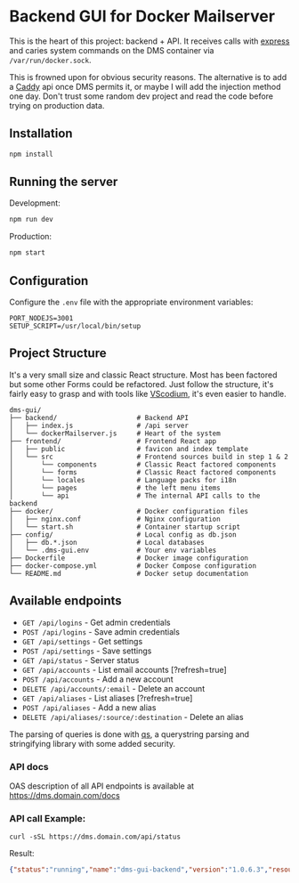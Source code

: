 # Backend GUI for Docker Mailserver

This is the heart of this project: backend + API. It receives calls with [express](https://www.npmjs.com/package/express) and caries system commands on the DMS container via `/var/run/docker.sock`.

This is frowned upon for obvious security reasons. The alternative is to add a [Caddy](https://github.com/lucaslorentz/caddy-docker-proxy) api once DMS permits it, or maybe I will add the injection method one day. Don't trust some random dev project and read the code before trying on production data.

## Installation

```bash
npm install
```

## Running the server

Development:
```bash
npm run dev
```

Production:
```bash
npm start
```

## Configuration

Configure the `.env` file with the appropriate environment variables:

```
PORT_NODEJS=3001
SETUP_SCRIPT=/usr/local/bin/setup
```

## Project Structure

It's a very small size and classic React structure. Most has been factored but some other Forms could be refactored. Just follow the structure, it's fairly easy to grasp and with tools like [VScodium](https://vscodium.com/), it's even easier to handle.

```
dms-gui/
├── backend/                    # Backend API
│   ├── index.js                # /api server
│   └── dockerMailserver.js     # Heart of the system
├── frontend/                   # Frontend React app
│   ├── public                  # favicon and index template
│   └── src                     # Frontend sources build in step 1 & 2
│       └── components          # Classic React factored components
│       └── forms               # Classic React factored components
│       └── locales             # Language packs for i18n
│       └── pages               # the left menu items
│       └── api                 # The internal API calls to the backend
├── docker/                     # Docker configuration files
│   ├── nginx.conf              # Nginx configuration
│   └── start.sh                # Container startup script
├── config/                     # Local config as db.json
│   ├── db.*.json               # Local databases
│   └── .dms-gui.env            # Your env variables
├── Dockerfile                  # Docker image configuration
├── docker-compose.yml          # Docker Compose configuration
└── README.md                   # Docker setup documentation
```

## Available endpoints

- `GET /api/logins` - Get admin credentials
- `POST /api/logins` - Save admin credentials
- `GET /api/settings` - Get settings
- `POST /api/settings` - Save settings
- `GET /api/status` - Server status
- `GET /api/accounts` - List email accounts [?refresh=true]
- `POST /api/accounts` - Add a new account
- `DELETE /api/accounts/:email` - Delete an account
- `GET /api/aliases` - List aliases [?refresh=true]
- `POST /api/aliases` - Add a new alias
- `DELETE /api/aliases/:source/:destination` - Delete an alias

The parsing of queries is done with [qs](https://www.npmjs.com/package/qs), a querystring parsing and stringifying library with some added security.

### API docs

OAS description of all API endpoints is available at https://dms.domain.com/docs


### API call Example:

```shell
curl -sSL https://dms.domain.com/api/status
```

Result:

```json
{"status":"running","name":"dms-gui-backend","version":"1.0.6.3","resources":{"cpu":"3.22%","memory":"138.93MB","disk":"N/A"}}
```

